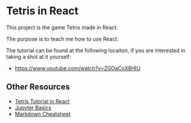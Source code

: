 # Tetris in React

This project is the game Tetris made in React.

The purpose is to teach me how to use React.

The tutorial can be found at the following locaiton, if you are interested in taking a shot at it
yourself:
- <https://www.youtube.com/watch?v=ZGOaCxX8HIU>

## Other Resources
- [Tetris Tutorial in React](https://www.youtube.com/watch?v=ZGOaCxX8HIU)
- [Jupyter Basics](https://nbviewer.jupyter.org/github/jupyter/notebook/blob/master/docs/source/examples/Notebook/Notebook%20Basics.ipynb)
- [Markdown Cheatsheet](https://github.com/adam-p/markdown-here/wiki/Markdown-Cheatsheet) 
